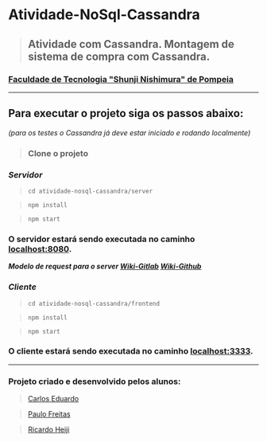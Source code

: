 # **Atividade-NoSql-Cassandra**

> ## Atividade com Cassandra. Montagem de sistema de compra com Cassandra.

### [Faculdade de Tecnologia "Shunji Nishimura" de Pompeia](https://sites.google.com/fatecpompeia.edu.br/new/home)

---

## Para executar o projeto siga os passos abaixo:
*(para os testes o Cassandra já deve estar iniciado e rodando localmente)*

> ### Clone o projeto

### ***Servidor***

> ``cd atividade-nosql-cassandra/server``

> ``npm install``

> ``npm start``

### O servidor estará sendo executada no caminho [localhost:8080](http://localhost:8080/).

***Modelo de request para o server [Wiki-Gitlab](https://gitlab.com/paulosfjunior/atividade-nosql-cassandra/wikis/Rotas-e-formatos-para-Req-e-Res) [Wiki-Github](https://github.com/paulosfjunior/Atividade-NoSql-Cassandra/wiki/Rotas-e-formatos-para-Req-e-Res)***

### ***Cliente***

> ``cd atividade-nosql-cassandra/frontend``

> ``npm install``

> ``npm start``

### O cliente estará sendo executada no caminho [localhost:3333](http://localhost:3333/).

---

### Projeto criado e desenvolvido pelos alunos:
> [Carlos Eduardo](https://gitlab.com/Cadub)

> [Paulo Freitas](https://gitlab.com/paulosfjunior)

> [Ricardo Heiji](https://gitlab.com/Heiji)
